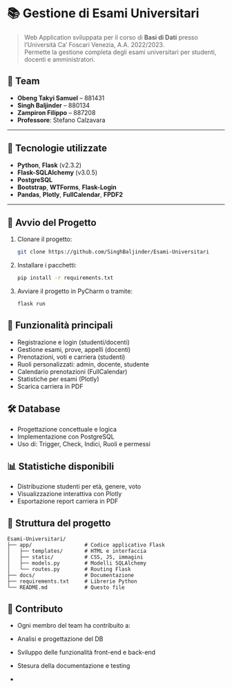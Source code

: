 # 📚 Gestione di Esami Universitari

> Web Application sviluppata per il corso di **Basi di Dati** presso l’Università Ca’ Foscari Venezia, A.A. 2022/2023.  
> Permette la gestione completa degli esami universitari per studenti, docenti e amministratori.

## 👥 Team

- **Obeng Takyi Samuel** – 881431  
- **Singh Baljinder** – 880134  
- **Zampiron Filippo** – 887208  
- **Professore**: Stefano Calzavara

---

## 🚀 Tecnologie utilizzate

- **Python**, **Flask** (v2.3.2)
- **Flask-SQLAlchemy** (v3.0.5)
- **PostgreSQL**
- **Bootstrap**, **WTForms**, **Flask-Login**
- **Pandas**, **Plotly**, **FullCalendar**, **FPDF2**

---

## 🔧 Avvio del Progetto

1. Clonare il progetto:
   ```bash
   git clone https://github.com/SinghBaljinder/Esami-Universitari
    ```
2. Installare i pacchetti:
   ```bash
   pip install -r requirements.txt
    ```
3. Avviare il progetto in PyCharm o tramite:
   ```bash
   flask run
    ```
## 🧩 Funzionalità principali

- Registrazione e login (studenti/docenti)
- Gestione esami, prove, appelli (docenti)
- Prenotazioni, voti e carriera (studenti)
- Ruoli personalizzati: admin, docente, studente
- Calendario prenotazioni (FullCalendar)
- Statistiche per esami (Plotly)
- Scarica carriera in PDF

## 🛠️ Database

- Progettazione concettuale e logica
- Implementazione con PostgreSQL
- Uso di: Trigger, Check, Indici, Ruoli e permessi

## 📊 Statistiche disponibili

- Distribuzione studenti per età, genere, voto
- Visualizzazione interattiva con Plotly
- Esportazione report carriera in PDF

## 📁 Struttura del progetto
```
Esami-Universitari/
├── app/                 # Codice applicativo Flask
│   ├── templates/       # HTML e interfaccia
│   ├── static/          # CSS, JS, immagini
│   ├── models.py        # Modelli SQLAlchemy
│   └── routes.py        # Routing Flask
├── docs/                # Documentazione
├── requirements.txt     # Librerie Python
└── README.md            # Questo file
```

## 🧠 Contributo

- Ogni membro del team ha contribuito a:
- Analisi e progettazione del DB
- Sviluppo delle funzionalità front-end e back-end
- Stesura della documentazione e testing

- 
